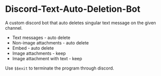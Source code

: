 # Discord-Text-Auto-Deletion-Bot
A custom discord bot that auto deletes singular text message on the given channel.

- Text messages                     - auto delete 
- Non-image attachments             - auto delete
- Embed                             - auto delete
- Image attachments                 - keep
- Image attachment with text        - keep

Use  `$$exit` to terminate the program through discord.
